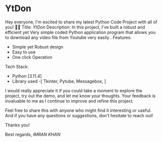 # YtDon
Hey everyone,
I'm excited to share my latest Python Code Project with all of you! 🐍🚀
Title: *YtDon*
Description:
In this project, I've built a robust and efficient yet Very simple coded Python application program that allows you to download any video file from Youtube very easily .
Features:
- Simple yet Robust design
- Easy to use
- One click Operation 

Tech Stack:
- Python [3.11.4]
- Library used -[ Tkinter, Pytube, Messagebox, ]

I would really appreciate it if you could take a moment to explore the project, try out the demo, and let me know your thoughts. Your feedback is invaluable to me as I continue to improve and refine this project.

Feel free to share this with anyone who might find it interesting or useful. And if you have any questions or suggestions, don't hesitate to reach out!

Thanks you! 

Best regards,
*IMRAN KHAN*
